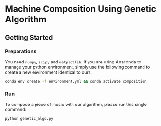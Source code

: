 # Machine Composition Using Genetic Algorithm
## Getting Started
### Preparations
You need `numpy`, `scipy` and `matplotlib`. If you are using Anaconda to manage your python environment, simply use the following command to create a new environment identical to ours:
```bash
conda env create -f environment.yml && conda activate composition
```
### Run
To compose a piece of music with our algorithm, please run this single command:
```bash
python genetic_algo.py
```
